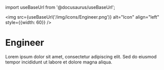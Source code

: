 import useBaseUrl from '@docusaurus/useBaseUrl';

<img src={useBaseUrl('/img/icons/Engineer.png')} alt="Icon" align="left" style={{width: 60}} />
# Engineer

Lorem ipsum dolor sit amet, consectetur adipiscing elit. Sed do eiusmod tempor incididunt ut labore et dolore magna aliqua.
